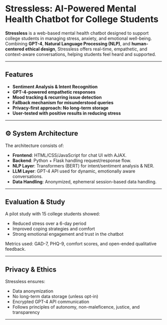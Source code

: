 # Stressless: AI-Powered Mental Health Chatbot for College Students

**Stressless** is a web-based mental health chatbot designed to support college students in managing stress, anxiety, and emotional well-being. Combining **GPT-4**, **Natural Language Processing (NLP)**, and **human-centered ethical design**, Stressless offers real-time, empathetic, and context-aware conversations, helping students feel heard and supported.

---

## Features

- **Sentiment Analysis & Intent Recognition**
- **GPT-4-powered empathetic responses**
- **Mood tracking & recurring issue detection**
- **Fallback mechanism for misunderstood queries**
- **Privacy-first approach: No long-term storage**
- **User-tested with positive results in reducing stress**

---

## ⚙️ System Architecture

The architecture consists of:

- **Frontend**: HTML/CSS/JavaScript for chat UI with AJAX.
- **Backend**: Python + Flask handling request/response flow.
- **NLP Layer**: Transformers (BERT) for intent/sentiment analysis & NER.
- **LLM Layer**: GPT-4 API used for dynamic, emotionally aware conversations.
- **Data Handling**: Anonymized, ephemeral session-based data handling.

---

## Evaluation & Study

A pilot study with 15 college students showed:
- Reduced stress over a 6-day period
- Improved coping strategies and comfort
- Strong emotional engagement and trust in the chatbot

Metrics used: GAD-7, PHQ-9, comfort scores, and open-ended qualitative feedback.

---

## Privacy & Ethics

Stressless ensures:
- Data anonymization
- No long-term data storage (unless opt-in)
- Encrypted GPT-4 API communication
- Follows principles of autonomy, non-maleficence, justice, and transparency

---

